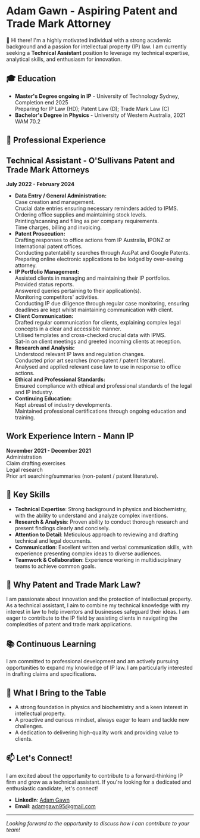 # Adam Gawn - Aspiring Patent and Trade Mark Attorney

👋 Hi there! I'm a highly motivated individual with a strong academic background and a passion for intellectual property (IP) law. I am currently seeking a **Technical Assistant** position to leverage my technical expertise, analytical skills, and enthusiasm for innovation.

## 🎓 Education
- **Master's Degree ongoing in IP** - University of Technology Sydney, Completion end 2025   
     Preparing for IP Law (HD); Patent Law (D); Trade Mark Law (C)  
- **Bachelor's Degree in Physics** - University of Western Australia, 2021  
     WAM 70.2

## 💼 Professional Experience
## Technical Assistant - O'Sullivans Patent and Trade Mark Attorneys
**July 2022 - February 2024**  
- **Data Entry / General Administration:**  
Case creation and management.  
Crucial date entries ensuring necessary reminders added to IPMS.  
Ordering office supplies and maintaining stock levels.  
Printing/scanning and filing as per company requirements.  
Time charges, billing and invoicing.  
- **Patent Prosecution:**  
Drafting responses to office actions from IP Australia, IPONZ or International patent offices.  
Conducting patentability searches through AusPat and Google Patents.  
Preparing online electronic applications to be lodged by over-seeing attorney.   
- **IP Portfolio Management:**  
Assisted clients in managing and maintaining their IP portfolios.  
Provided status reports.  
Answered queries pertaining to their application(s).  
Monitoring competitors' activities.  
Conducting IP due diligence through regular case monitoring, ensuring deadlines are kept whilst maintaining communication with client.  
- **Client Communication:**  
Drafted regular communication for clients, explaining complex legal concepts in a clear and accessible manner.  
Utilised templates and cross-checked crucial data with IPMS.  
Sat-in on client meetings and greeted incoming clients at reception.  
- **Research and Analysis:**  
Understood relevant IP laws and regulation changes.  
Conducted prior art searches (non-patent / patent literature).  
Analysed and applied relevant case law to use in response to office actions.  
- **Ethical and Professional Standards:**  
Ensured compliance with ethical and professional standards of the legal and IP industry. 
- **Continuing Education:**  
Kept abreast of industry developments.  
Maintained professional certifications through ongoing education and training. 

## Work Experience Intern - Mann IP
**November 2021 - December 2021**  
Administration   
Claim drafting exercises  
Legal research  
Prior art searching/summaries (non-patent / patent literature).  


## 🔑 Key Skills
- **Technical Expertise**: Strong background in physics and biochemistry, with the ability to understand and analyze complex inventions.
- **Research & Analysis**: Proven ability to conduct thorough research and present findings clearly and concisely.
- **Attention to Detail**: Meticulous approach to reviewing and drafting technical and legal documents.
- **Communication**: Excellent written and verbal communication skills, with experience presenting complex ideas to diverse audiences.
- **Teamwork & Collaboration**: Experience working in multidisciplinary teams to achieve common goals.

## 🎯 Why Patent and Trade Mark Law?
I am passionate about innovation and the protection of intellectual property. As a technical assistant, I aim to combine my technical knowledge with my interest in law to help inventors and businesses safeguard their ideas. I am eager to contribute to the IP field by assisting clients in navigating the complexities of patent and trade mark applications.

## 📚 Continuous Learning
I am committed to professional development and am actively pursuing opportunities to expand my knowledge of IP law. I am particularly interested in drafting claims and specifications.

## 🌟 What I Bring to the Table
- A strong foundation in physics and biochemistry and a keen interest in intellectual property.
- A proactive and curious mindset, always eager to learn and tackle new challenges.
- A dedication to delivering high-quality work and providing value to clients.

## 📫 Let's Connect!
I am excited about the opportunity to contribute to a forward-thinking IP firm and grow as a technical assistant. If you're looking for a dedicated and enthusiastic candidate, let's connect!

- **LinkedIn**: [Adam Gawn](https://www.linkedin.com/in/adamgawn/?trk=opento_sprofile_details)
- **Email**: adamgawn95@gmail.com  

---

*Looking forward to the opportunity to discuss how I can contribute to your team!*